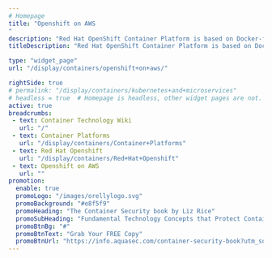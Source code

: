 ```yaml
---
# Homepage
title: "Openshift on AWS
"
description: "Red Hat OpenShift Container Platform is based on Docker-formatted Linux containers, Kubernetes orchestration, and Red Hat Enterprise Linux (RHEL). Red Hat OpenShift combined with Amazon Web Services helps teams accelerate development and delivery of Kubernetes applications across a unified, hybrid cloud environment. This page gather resources about OpenShift and how to deploy it on AWS."
titleDescription: "Red Hat OpenShift Container Platform is based on Docker-formatted Linux containers, Kubernetes orchestration, and Red Hat Enterprise Linux (RHEL). Red Hat OpenShift combined with Amazon Web Services helps teams accelerate development and delivery of Kubernetes applications across a unified, hybrid cloud environment. This page gather resources about OpenShift and how to deploy it on AWS." 

type: "widget_page"
url: "/display/containers/openshift+on+aws/" 

rightSide: true 
# permalink: "/display/containers/kubernetes+and+microservices"
# headless = true  # Homepage is headless, other widget pages are not.
active: true
breadcrumbs:
 - text: Container Technology Wiki
   url: "/"
 - text: Container Platforms
   url: "/display/containers/Container+Platforms"
 - text: Red Hat Openshift
   url: "/display/containers/Red+Hat+Openshift"
 - text: Openshift on AWS
   url: ""
promotion:
  enable: true
  promoLogo: "/images/orellylogo.svg"
  promoBackground: "#e8f5f9"
  promoHeading: "The Container Security book by Liz Rice"
  promoSubHeading: "Fundamental Technology Concepts that Protect Containerized Applications"
  promoBtnBg: "#"
  promoBtnText: "Grab Your FREE Copy"
  promoBtnUrl: "https://info.aquasec.com/container-security-book?utm_source=wiki"
---
```



